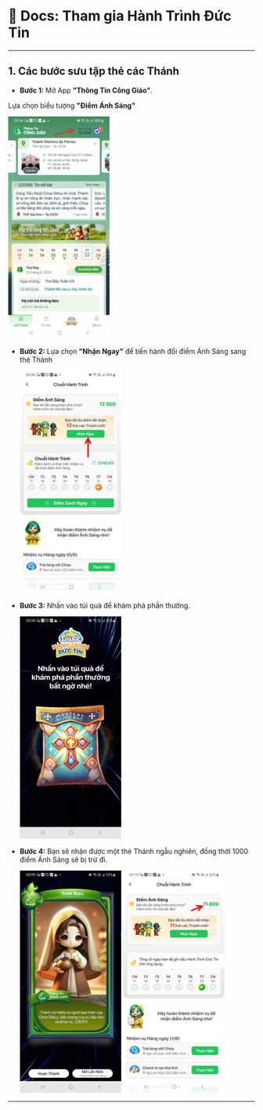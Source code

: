 # 📖 Docs: Tham gia Hành Trình Đức Tin

---
## 1. Các bước sưu tập thẻ các Thánh
- **Bước 1:** Mở App **"Thông Tin Công Giáo"**.
  
 Lựa chọn biểu tượng **"Điểm Ánh Sáng"**

  <img src="https://github.com/quoc-anh-developer-mode/huong-dan-app-ttcg/blob/aea25f5e9866b7735f8f46e516307cee0dab79fb/5.1%20%C4%90i%E1%BB%83m%20%C3%A1nh%20s%C3%A1ng/5.1.jpg" alt="Homepage" width="207" height="453">

- **Bước 2:** Lựa chọn **"Nhận Ngay"** để tiến hành đổi điểm Ánh Sáng sang thẻ Thánh
  
  <img src="https://github.com/quoc-anh-developer-mode/huong-dan-app-ttcg/blob/5e038146c5ad456b845b6e798d0b92b753883f44/5.5%20S%C6%B0u%20t%E1%BA%ADp%20th%E1%BA%BB%20c%C3%A1c%20Th%C3%A1nh/5.5_1.jpg" alt="Homepage" width="207" height="453">

- **Bước 3:** Nhấn vào túi quà để khám phá phần thưởng.
 
  <img src="https://github.com/quoc-anh-developer-mode/huong-dan-app-ttcg/blob/5e038146c5ad456b845b6e798d0b92b753883f44/5.5%20S%C6%B0u%20t%E1%BA%ADp%20th%E1%BA%BB%20c%C3%A1c%20Th%C3%A1nh/5.5_2.jpg" alt="Homepage" width="207" height="453">

- **Bước 4:** Bạn sẽ nhận được một thẻ Thánh ngẫu nghiên, đồng thời 1000 điểm Ánh Sáng sẽ bị trừ đi.
 
  <img src="https://github.com/quoc-anh-developer-mode/huong-dan-app-ttcg/blob/5e038146c5ad456b845b6e798d0b92b753883f44/5.5%20S%C6%B0u%20t%E1%BA%ADp%20th%E1%BA%BB%20c%C3%A1c%20Th%C3%A1nh/5.5_3.jpg" alt="Homepage" width="207" height="453">
  
  
  <img src="https://github.com/quoc-anh-developer-mode/huong-dan-app-ttcg/blob/5e038146c5ad456b845b6e798d0b92b753883f44/5.5%20S%C6%B0u%20t%E1%BA%ADp%20th%E1%BA%BB%20c%C3%A1c%20Th%C3%A1nh/5.5_4.jpg" alt="Homepage" width="207" height="453">
  
---

